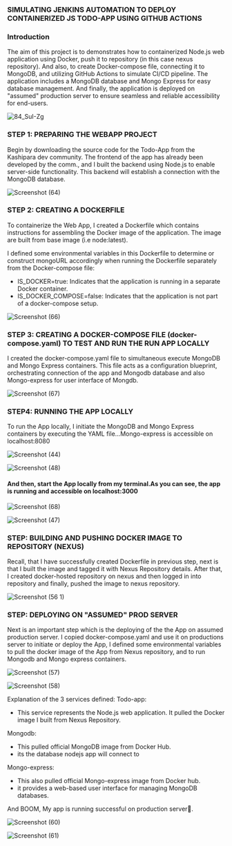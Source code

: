 ### SIMULATING JENKINS AUTOMATION TO DEPLOY CONTAINERIZED JS TODO-APP USING GITHUB ACTIONS

### Introduction
The aim of this project is to demonstrates how to containerized Node.js web application using Docker, push it to repository (in this case nexus repository). And also, to create Docker-compose file, connecting it to MongoDB, and utilizing GitHub Actions to simulate CI/CD pipeline. The application includes a MongoDB database and Mongo Express for easy database management. 
And finally, the application is deployed on "assumed" production server to ensure seamless and reliable accessibility for end-users.

![84_SuI-Zg](https://github.com/Amosa7/todo-app-cicd-github-actions/assets/136304747/0bb1ae1c-6be8-4cc1-8a28-008da86859a2)

### STEP 1: PREPARING THE WEBAPP PROJECT
Begin by downloading the source code for the Todo-App from the Kashipara dev community. The frontend of the app has already been developed by the comm., and I built the backend using Node.js to enable server-side functionality. This backend will establish a connection with the MongoDB database.

![Screenshot (64)](https://github.com/Amosa7/todo-app-cicd-github-actions/assets/136304747/a1a404fc-4ae1-4bb5-86d3-c0a028458a6f)

### STEP 2: CREATING A DOCKERFILE
To containerize the Web App, I created a Dockerfile which  contains instructions for assembling the Docker image of the application. The image are built from base image (i.e node:latest).

I defined some environmental variables in this Dockerfile to determine or construct mongoURL accordingly when running the Dockerfile separately from the Docker-compose file:

- IS_DOCKER=true: Indicates that the application is running in a separate Docker container.
- IS_DOCKER_COMPOSE=false: Indicates that the application is not part of a docker-compose setup.

![Screenshot (66)](https://github.com/Amosa7/todo-app-cicd-github-actions/assets/136304747/d4d82c2f-4614-45b7-90fc-8dfbc7599a8b)

### STEP 3: CREATING A DOCKER-COMPOSE FILE (docker-compose.yaml) TO TEST AND RUN THE RUN APP LOCALLY
I created the docker-compose.yaml file to simultaneous execute MongoDB and Mongo Express containers. This file acts as a configuration blueprint, orchestrating connection of the app and Mongodb database and also Mongo-express for user interface of Mongdb.

![Screenshot (67)](https://github.com/Amosa7/todo-app-cicd-github-actions/assets/136304747/862cc4cd-900f-4e01-8f5f-78fd730971ab)

### STEP4: RUNNING THE APP LOCALLY
To run the App locally, I initiate the MongoDB and Mongo Express containers by executing the YAML file...Mongo-express is accessible on localhost:8080

![Screenshot (44)](https://github.com/Amosa7/todo-app-cicd-github-actions/assets/136304747/f428c71c-624c-4c50-b3b5-6cfbdafefbd1)

![Screenshot (48)](https://github.com/Amosa7/todo-app-cicd-github-actions/assets/136304747/95cfd7ae-8125-416b-a186-837ce962c6b4)

#### And then, start the App locally from my terminal.As you can see, the app is running and accessible on localhost:3000

![Screenshot (68)](https://github.com/Amosa7/todo-app-cicd-github-actions/assets/136304747/c62cab11-a989-405b-8908-0a8fef29294b)

![Screenshot (47)](https://github.com/Amosa7/todo-app-cicd-github-actions/assets/136304747/1bdac846-39f0-4078-9e98-f7d18727f3d6)


### STEP: BUILDING AND PUSHING DOCKER IMAGE TO REPOSITORY (NEXUS)

Recall, that I have successfully created Dockerfile in previous step, next is that I built the image and tagged it with Nexus Repository details. After that, I created docker-hosted repository on nexus and then logged in into repository and finally, pushed the image to nexus repository.

![Screenshot (56 1)](https://github.com/Amosa7/todo-app-cicd-github-actions/assets/136304747/ca5d229b-9ae2-41dc-b98a-c151390e0188)

### STEP: DEPLOYING ON "ASSUMED" PROD SERVER

Next is an important step which is the deploying of the the App on assumed production server. I copied docker-compose.yaml and use it on  productions server to initiate or deploy the App, I defined some environmental variables to pull the docker image of the App from Nexus repository, and to run Mongodb and Mongo express containers.

![Screenshot (57)](https://github.com/Amosa7/todo-app-cicd-github-actions/assets/136304747/8d206b91-0cb6-4247-9e9d-602306482d2d)

![Screenshot (58)](https://github.com/Amosa7/todo-app-cicd-github-actions/assets/136304747/320ae58d-b750-4692-9967-f3f76ea246c6)

Explanation of the 3 services defined:
Todo-app:
- This service represents the Node.js web application. It pulled the Docker image I built from Nexus Repository.

Mongodb:
- This pulled official MongoDB image from Docker Hub. 
- its the database nodejs app will connect to

Mongo-express:
- This also pulled official Mongo-express image from Docker hub.
- it provides a web-based user interface for managing MongoDB databases.

And BOOM, My app is running successful on production server🎉.

![Screenshot (60)](https://github.com/Amosa7/todo-app-cicd-github-actions/assets/136304747/a9ffdb7a-8c3c-4296-ba17-41e8f03faa45)

![Screenshot (61)](https://github.com/Amosa7/todo-app-cicd-github-actions/assets/136304747/6962f0d2-44e3-43f3-916d-7df25f5a92cf)

